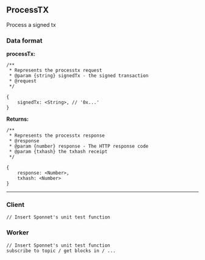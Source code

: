 ## <a name="ProcessTX"></a> ProcessTX

Process a signed tx 
### Data format

**processTx:**

```
/**
 * Represents the processtx request
 * @param {string} signedTx - the signed transaction
 * @request
 */

{
	signedTx: <String>, // '0x...'
}

```

**Returns:**

```
/**
 * Represents the processtx response
 * @response
 * @param {number} response - The HTTP response code
 * @param {txhash} the txhash receipt
 */
 
{ 
	response: <Number>,   
	txhash: <Number>
}
```

---

### Client
```
// Insert Sponnet's unit test function
```

### Worker
```
// Insert Sponnet's unit test function
subscribe to topic / get blocks in / ...

```



